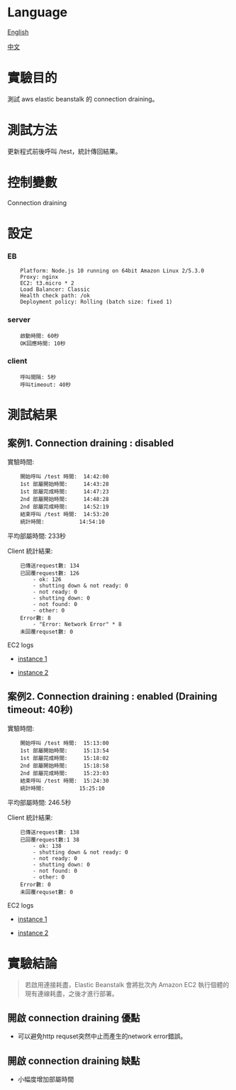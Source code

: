 # Language
[English](https://github.com/a179346/aws-elastic-beanstalk-connection-draining-test/blob/main/README.md)

[中文](https://github.com/a179346/aws-elastic-beanstalk-connection-draining-test/blob/main/README-zh-tw.md)

# 實驗目的
測試 aws elastic beanstalk 的 connection draining。

# 測試方法
更新程式前後呼叫 /test，統計傳回結果。

# 控制變數
Connection draining

# 設定
### EB
```
	Platform: Node.js 10 running on 64bit Amazon Linux 2/5.3.0
	Proxy: nginx
	EC2: t3.micro * 2
	Load Balancer: Classic
	Health check path: /ok
	Deployment policy: Rolling (batch size: fixed 1)
```
### server
```
	啟動時間: 60秒
	OK回應時間: 10秒
```
### client
```
	呼叫間隔: 5秒
	呼叫timeout: 40秒
```

# 測試結果
## 案例1. Connection draining : disabled
實驗時間:
```
	開始呼叫 /test 時間:	14:42:00
	1st 部屬開始時間:		14:43:28
	1st 部屬完成時間:		14:47:23
	2nd 部屬開始時間:		14:48:28
	2nd 部屬完成時間:		14:52:19
	結束呼叫 /test 時間:	14:53:20
	統計時間:			14:54:10
```
平均部屬時間: 233秒

Client 統計結果:
```
	已傳送request數: 134
	已回覆request數: 126
		- ok: 126
		- shutting down & not ready: 0
		- not ready: 0
		- shutting down: 0
		- not found: 0
		- other: 0
	Error數: 8
		- "Error: Network Error" * 8
	未回覆requset數: 0
```
EC2 logs

* [instance 1](https://github.com/a179346/aws-elastic-beanstalk-connection-draining-test/blob/main/testResult/case1-instance1.txt)

* [instance 2](https://github.com/a179346/aws-elastic-beanstalk-connection-draining-test/blob/main/testResult/case1-instance2.txt)

## 案例2. Connection draining : enabled (Draining timeout: 40秒)
實驗時間:
```
	開始呼叫 /test 時間:	15:13:00
	1st 部屬開始時間:		15:13:54
	1st 部屬完成時間:		15:18:02
	2nd 部屬開始時間:		15:18:58
	2nd 部屬完成時間:		15:23:03
	結束呼叫 /test 時間:	15:24:30
	統計時間:			15:25:10
```
平均部屬時間: 246.5秒

Client 統計結果:
```
	已傳送request數: 138
	已回覆request數:1 38
		- ok: 138
		- shutting down & not ready: 0
		- not ready: 0
		- shutting down: 0
		- not found: 0
		- other: 0
	Error數: 0
	未回覆requset數: 0
```
EC2 logs

* [instance 1](https://github.com/a179346/aws-elastic-beanstalk-connection-draining-test/blob/main/testResult/case2-instance1.txt)

* [instance 2](https://github.com/a179346/aws-elastic-beanstalk-connection-draining-test/blob/main/testResult/case2-instance2.txt)

# 實驗結論
> 若啟用連接耗盡，Elastic Beanstalk 會將批次內 Amazon EC2 執行個體的現有連線耗盡，之後才進行部署。

## 開啟 connection draining 優點
* 可以避免http requset突然中止而產生的network error錯誤。
## 開啟 connection draining 缺點
* 小幅度增加部屬時間